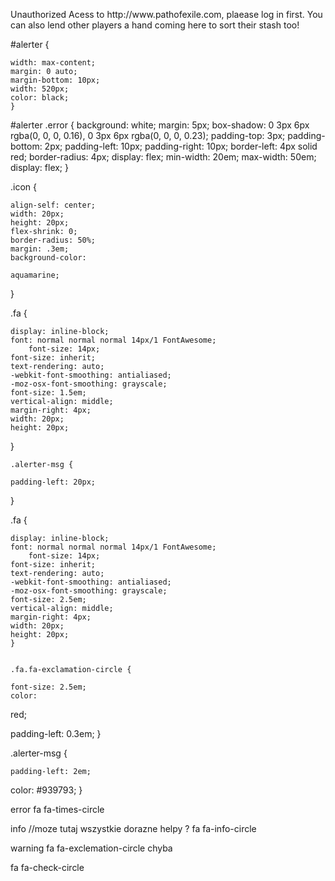 <div id="alerter">
  <div class="error">
  <div class="icon"><i class="fa fa-question-circle"></i></div> 
    <div class="alerter-msg">
      <p>Unauthorized Acess to http://www.pathofexile.com, plaease log in first. You can also lend other players a hand coming here to sort their stash too!</p>
    </div>
  </div>
</div>

#alerter {

    width: max-content;
    margin: 0 auto;
    margin-bottom: 10px;
    width: 520px;
    color: black;
    }

#alerter .error {
    background: 
white;
margin: 5px;
box-shadow: 0 3px 6px
rgba(0, 0, 0, 0.16), 0 3px 6px
rgba(0, 0, 0, 0.23);
padding-top: 3px;
padding-bottom: 2px;
padding-left: 10px;
padding-right: 10px;
border-left: 4px solid
    red;
    border-radius: 4px;
    display: flex;
    min-width: 20em;
    max-width: 50em;
    display: flex;
}

.icon {

    align-self: center;
    width: 20px;
    height: 20px;
    flex-shrink: 0;
    border-radius: 50%;
    margin: .3em;
    background-color: 

    aquamarine;

}

.fa {

    display: inline-block;
    font: normal normal normal 14px/1 FontAwesome;
        font-size: 14px;
    font-size: inherit;
    text-rendering: auto;
    -webkit-font-smoothing: antialiased;
    -moz-osx-font-smoothing: grayscale;
    font-size: 1.5em;
    vertical-align: middle;
    margin-right: 4px;
    width: 20px;
    height: 20px;
}

    .alerter-msg {

    padding-left: 20px;

}

.fa {

    display: inline-block;
    font: normal normal normal 14px/1 FontAwesome;
        font-size: 14px;
    font-size: inherit;
    text-rendering: auto;
    -webkit-font-smoothing: antialiased;
    -moz-osx-font-smoothing: grayscale;
    font-size: 2.5em;
    vertical-align: middle;
    margin-right: 4px;
    width: 20px;
    height: 20px;
    }


    .fa.fa-exclamation-circle {

    font-size: 2.5em;
    color: 

red;

padding-left: 0.3em;
}

.alerter-msg {

    padding-left: 2em;
color: #939793;
}


error
fa fa-times-circle

info    //moze tutaj wszystkie dorazne helpy ?
fa fa-info-circle

warning
fa fa-exclemation-circle  chyba

fa fa-check-circle

